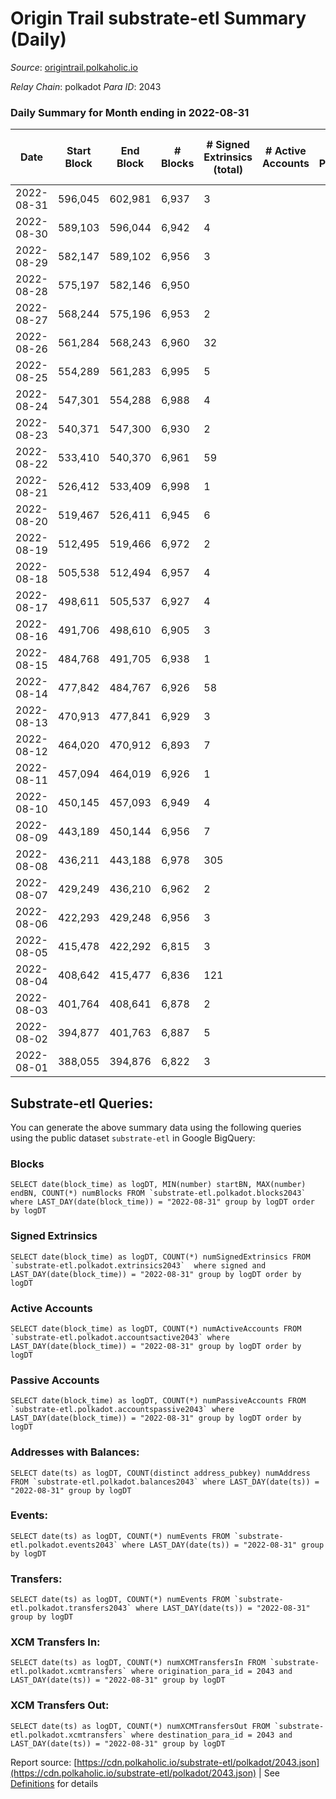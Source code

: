# Origin Trail substrate-etl Summary (Daily)

_Source_: [origintrail.polkaholic.io](https://origintrail.polkaholic.io)

*Relay Chain*: polkadot
*Para ID*: 2043



### Daily Summary for Month ending in 2022-08-31


| Date | Start Block | End Block | # Blocks | # Signed Extrinsics (total) | # Active Accounts | # Passive | # New | # Addresses with Balances | # Events | # Transfers | # XCM Transfers In | # XCM Transfers Out | Issues | 
| ---- | ----------- | --------- | -------- | --------------------------- | ----------------- | --------- | ----- | ------------------------- | -------- | ----------- | ------------------ | ------------------- | ------ |
| 2022-08-31 | 596,045 | 602,981 | 6,937 | 3 |  |  |  | 2,945 | 13,993 | 88  |   |   |  |
| 2022-08-30 | 589,103 | 596,044 | 6,942 | 4 |  |  |  |  | 14,040 | 116  |   |   |  |
| 2022-08-29 | 582,147 | 589,102 | 6,956 | 3 |  |  |  |  | 13,965 | 29  |   |   |  |
| 2022-08-28 | 575,197 | 582,146 | 6,950 |  |  |  |  |  | 13,904 |   |   |   |  |
| 2022-08-27 | 568,244 | 575,196 | 6,953 | 2 |  |  |  |  | 13,984 | 58  |   |   |  |
| 2022-08-26 | 561,284 | 568,243 | 6,960 | 32 |  |  |  |  | 14,425 | 235  |   |   |  |
| 2022-08-25 | 554,289 | 561,283 | 6,995 | 5 |  |  |  |  | 14,178 | 145  |   |   |  |
| 2022-08-24 | 547,301 | 554,288 | 6,988 | 4 |  |  |  |  | 14,127 | 116  |   |   |  |
| 2022-08-23 | 540,371 | 547,300 | 6,930 | 2 |  |  |  |  | 13,938 | 58  |   |   |  |
| 2022-08-22 | 533,410 | 540,370 | 6,961 | 59 |  |  |  |  | 14,669 | 266  |   |   |  |
| 2022-08-21 | 526,412 | 533,409 | 6,998 | 1 |  |  |  |  | 14,037 | 29  |   |   |  |
| 2022-08-20 | 519,467 | 526,411 | 6,945 | 6 |  |  |  |  | 14,067 | 128  |   |   |  |
| 2022-08-19 | 512,495 | 519,466 | 6,972 | 2 |  |  |  |  | 14,025 | 58  |   |   |  |
| 2022-08-18 | 505,538 | 512,494 | 6,957 | 4 |  |  |  |  | 14,065 | 116  |   |   |  |
| 2022-08-17 | 498,611 | 505,537 | 6,927 | 4 |  |  |  |  | 13,985 | 96  |   |   |  |
| 2022-08-16 | 491,706 | 498,610 | 6,905 | 3 |  |  |  |  | 13,927 | 88  |   |   |  |
| 2022-08-15 | 484,768 | 491,705 | 6,938 | 1 |  |  |  |  | 13,917 | 29  |   |   |  |
| 2022-08-14 | 477,842 | 484,767 | 6,926 | 58 |  |  |  |  | 14,587 | 256  |   |   |  |
| 2022-08-13 | 470,913 | 477,841 | 6,929 | 3 |  |  |  |  | 13,975 | 88  |   |   |  |
| 2022-08-12 | 464,020 | 470,912 | 6,893 | 7 |  |  |  |  | 14,022 | 177  |   |   |  |
| 2022-08-11 | 457,094 | 464,019 | 6,926 | 1 |  |  |  |  | 13,893 | 29  |   |   |  |
| 2022-08-10 | 450,145 | 457,093 | 6,949 | 4 |  |  |  |  | 14,049 | 116  |   |   |  |
| 2022-08-09 | 443,189 | 450,144 | 6,956 | 7 |  |  |  |  | 14,175 | 205  |   |   |  |
| 2022-08-08 | 436,211 | 443,188 | 6,978 | 305 |  |  |  |  | 16,876 | 566  |   |   |  |
| 2022-08-07 | 429,249 | 436,210 | 6,962 | 2 |  |  |  |  | 14,002 | 58  |   |   |  |
| 2022-08-06 | 422,293 | 429,248 | 6,956 | 3 |  |  |  |  | 14,027 | 87  |   |   |  |
| 2022-08-05 | 415,478 | 422,292 | 6,815 | 3 |  |  |  |  | 13,722 | 64  |   |   |  |
| 2022-08-04 | 408,642 | 415,477 | 6,836 | 121 |  |  |  |  | 14,858 | 221  |   |   |  |
| 2022-08-03 | 401,764 | 408,641 | 6,878 | 2 |  |  |  |  | 13,834 | 58  |   |   |  |
| 2022-08-02 | 394,877 | 401,763 | 6,887 | 5 |  |  |  |  | 13,963 | 145  |   |   |  |
| 2022-08-01 | 388,055 | 394,876 | 6,822 | 3 |  |  |  |  | 13,759 | 87  |   |   |  |

## Substrate-etl Queries:
You can generate the above summary data using the following queries using the public dataset `substrate-etl` in Google BigQuery:


### Blocks
```
SELECT date(block_time) as logDT, MIN(number) startBN, MAX(number) endBN, COUNT(*) numBlocks FROM `substrate-etl.polkadot.blocks2043`  where LAST_DAY(date(block_time)) = "2022-08-31" group by logDT order by logDT
```


### Signed Extrinsics
```
SELECT date(block_time) as logDT, COUNT(*) numSignedExtrinsics FROM `substrate-etl.polkadot.extrinsics2043`  where signed and LAST_DAY(date(block_time)) = "2022-08-31" group by logDT order by logDT
```


### Active Accounts
```
SELECT date(block_time) as logDT, COUNT(*) numActiveAccounts FROM `substrate-etl.polkadot.accountsactive2043` where LAST_DAY(date(block_time)) = "2022-08-31" group by logDT order by logDT
```


### Passive Accounts
```
SELECT date(block_time) as logDT, COUNT(*) numPassiveAccounts FROM `substrate-etl.polkadot.accountspassive2043` where LAST_DAY(date(block_time)) = "2022-08-31" group by logDT order by logDT
```


### Addresses with Balances:
```
SELECT date(ts) as logDT, COUNT(distinct address_pubkey) numAddress FROM `substrate-etl.polkadot.balances2043` where LAST_DAY(date(ts)) = "2022-08-31" group by logDT
```


### Events:
```
SELECT date(ts) as logDT, COUNT(*) numEvents FROM `substrate-etl.polkadot.events2043` where LAST_DAY(date(ts)) = "2022-08-31" group by logDT
```


### Transfers:
```
SELECT date(ts) as logDT, COUNT(*) numEvents FROM `substrate-etl.polkadot.transfers2043` where LAST_DAY(date(ts)) = "2022-08-31" group by logDT
```


### XCM Transfers In:
```
SELECT date(ts) as logDT, COUNT(*) numXCMTransfersIn FROM `substrate-etl.polkadot.xcmtransfers` where origination_para_id = 2043 and LAST_DAY(date(ts)) = "2022-08-31" group by logDT
```


### XCM Transfers Out:
```
SELECT date(ts) as logDT, COUNT(*) numXCMTransfersOut FROM `substrate-etl.polkadot.xcmtransfers` where destination_para_id = 2043 and LAST_DAY(date(ts)) = "2022-08-31" group by logDT
```



Report source: [https://cdn.polkaholic.io/substrate-etl/polkadot/2043.json](https://cdn.polkaholic.io/substrate-etl/polkadot/2043.json) | See [Definitions](/DEFINITIONS.md) for details
